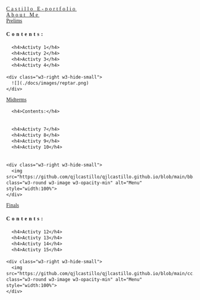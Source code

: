 <html>
<head>
<title>W3.CSS Template</title>
<meta charset="UTF-8">
<meta name="viewport" content="width=device-width, initial-scale=1">
<link rel="stylesheet" href="https://www.w3schools.com/w3css/4/w3.css">
<style>
body {font-family: "Times New Roman", Georgia, Serif;}
h1, h2, h3, h4, h5, h6 {
  font-family: "Playfair Display";
  letter-spacing: 5px;
}
</style>
</head>
<body>

<!-- Navbar (sit on top) -->
<div class="w3-top">
  <div class="w3-bar w3-white w3-padding w3-card" style="letter-spacing:4px;">
    <a href= class="w3-bar-item w3-button">Castillo E-portfolio</a>
    <!-- Right-sided navbar links. Hide them on small screens -->
    <div class="w3-right w3-hide-small">
      <a href="https://qjlcastillo.github.io/About-me.github.io/" class="w3-bar-item w3-button">About Me</a>
    </div>
  </div>
</div>


<!-- Page content -->
<div class="w3-content" style="max-width:1100px">


  

  
  <!-- Prelim Section -->
  <div class="w3-row w3-padding-64" id="menu">
      <a href="https://qjlcastillo.github.io/Prelims.github.io/" class="w3-bar-item w3-button">Prelims</a>
      <h4>Contents:</h4>
      
      
      <h4>Activty 1</h4>
      <h4>Activty 2</h4>
      <h4>Activty 3</h4>
      <h4>Activty 4</h4>
         
    <div class="w3-right w3-hide-small">
      ![](./docs/images/reptar.png)
    </div>
  </div>


  <!-- Midterm section -->
  <div class="w3-row w3-padding-64" id="menu">
    <div class="w3-col l6 w3-padding-large">
      <a href="https://qjlcastillo.github.io/midterms.github.io/" class="w3-bar-item w3-button">Midterms</a>
      
      <h4>Contents:</h4>
      
      
      <h4>Activty 7</h4>
      <h4>Activty 8</h4>
      <h4>Activty 9</h4>
      <h4>Activty 10</h4>
         
    
    <div class="w3-right w3-hide-small">
      <img src="https://github.com/qjlcastillo/qjlcastillo.github.io/blob/main/bb.png" class="w3-round w3-image w3-opacity-min" alt="Menu" style="width:100%">
    </div>
  </div>


  
  <!-- Final section -->
  <div class="w3-row w3-padding-64" id="menu">
    <div class="w3-col l6 w3-padding-large">
      <a href="https://qjlcastillo.github.io/Finals.github.io/" class="w3-bar-item w3-button">Finals</a>
      <h4>Contents:</h4>
      
      
      <h4>Activty 12</h4>
      <h4>Activty 13</h4>
      <h4>Activty 14</h4>
      <h4>Activty 15</h4>
         
    <div class="w3-right w3-hide-small">
      <img src="https://github.com/qjlcastillo/qjlcastillo.github.io/blob/main/cc.jpg" class="w3-round w3-image w3-opacity-min" alt="Menu" style="width:100%">
    </div>
  </div>


</body>
</html>




